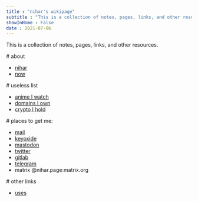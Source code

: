 ```yaml
---
title : "nihar's wikipage"
subtitle : "This is a collection of notes, pages, links, and other resources."
showInHome : False
date : 2021-07-06
---
```



This is a collection of notes, pages, links, and other resources.

\# about

* [nihar](/nihar)
* [now](/now)

\# useless list

* [anime I watch](/anime)
* [domains I own](/domain)
* [crypto I hold](/crypto)

\# places to get me:

* [mail](mailto:hi@nihars.com)
* [keyoxide](https://keyoxide.org/hkp/63F683DF74B36775429B2F0EC9CF021EB359F260)
* [mastodon](https://fosstodon.org/@nihar)
* [twitter](https://twitter.com/niharokz)
* [gitlab](https://gitlab.com/niharokz)
* [telegram](https://telegram.me/niharokz)
* matrix @nihar.page:matrix.org

\# other links

* [uses](/uses) 
